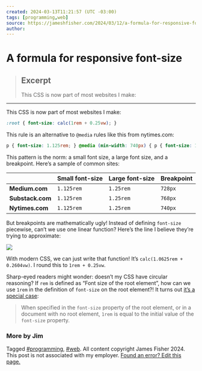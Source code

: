 ```yaml
---
created: 2024-03-13T11:21:57 (UTC -03:00)
tags: [programming,web]
source: https://jameshfisher.com/2024/03/12/a-formula-for-responsive-font-size/?utm_source=tldrnewsletter
author: 
---
```


# A formula for responsive font-size

> ## Excerpt
> This CSS is now part of most websites I make:

---
This CSS is now part of most websites I make:

```css
:root { font-size: calc(1rem + 0.25vw); }
```

This rule is an alternative to `@media` rules like this from nytimes.com:

```css
p { font-size: 1.125rem; } @media (min-width: 740px) { p { font-size: 1.25rem; } }
```

This pattern is the norm: a small font size, a large font size, and a breakpoint. Here’s a sample of common sites:

|  | Small font-size | Large font-size | Breakpoint |
| --- | --- | --- | --- |
| **Medium.com** | `1.125rem` | `1.25rem` | `728px` |
| **Substack.com** | `1.125rem` | `1.25rem` | `768px` |
| **Nytimes.com** | `1.125rem` | `1.25rem` | `740px` |

But breakpoints are mathematically ugly! Instead of defining `font-size` piecewise, can’t we use one linear function? Here’s the line I believe they’re trying to approximate:

![](https://jameshfisher.com/assets/2024-03-12/chart.png)

With modern CSS, we can just write that function! It’s `calc(1.0625rem + 0.2604vw)`. I round this to `1rem + 0.25vw`.

Sharp-eyed readers might wonder: doesn’t my CSS have circular reasoning? If `rem` is defined as “Font size of the root element”, how can we use `1rem` in the definition of `font-size` on the root element?! It turns out [it’s a special case](https://www.w3.org/TR/css-values-3/#rem):

> When specified in the `font-size` property of the root element, or in a document with no root element, `1rem` is equal to the initial value of the `font-size` property.

### More by Jim

Tagged [#programming](https://jameshfisher.com/tag/programming), [#web](https://jameshfisher.com/tag/web). All content copyright James Fisher 2024. This post is not associated with my employer. [Found an error? Edit this page.](https://github.com/jameshfisher/jameshfisher.com/edit/master/_posts/2024-03-12-a-formula-for-responsive-font-size.md)
